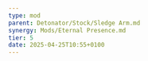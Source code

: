 ```yaml
---
type: mod
parent: Detonator/Stock/Sledge Arm.md
synergy: Mods/Eternal Presence.md
tier: 5
date: 2025-04-25T10:55+0100
---
```

